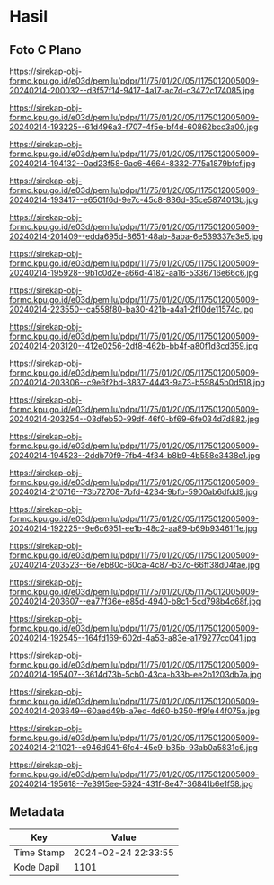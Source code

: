 # Hasil

## Foto C Plano

https://sirekap-obj-formc.kpu.go.id/e03d/pemilu/pdpr/11/75/01/20/05/1175012005009-20240214-200032--d3f57f14-9417-4a17-ac7d-c3472c174085.jpg

https://sirekap-obj-formc.kpu.go.id/e03d/pemilu/pdpr/11/75/01/20/05/1175012005009-20240214-193225--61d496a3-f707-4f5e-bf4d-60862bcc3a00.jpg

https://sirekap-obj-formc.kpu.go.id/e03d/pemilu/pdpr/11/75/01/20/05/1175012005009-20240214-194132--0ad23f58-9ac6-4664-8332-775a1879bfcf.jpg

https://sirekap-obj-formc.kpu.go.id/e03d/pemilu/pdpr/11/75/01/20/05/1175012005009-20240214-193417--e6501f6d-9e7c-45c8-836d-35ce5874013b.jpg

https://sirekap-obj-formc.kpu.go.id/e03d/pemilu/pdpr/11/75/01/20/05/1175012005009-20240214-201409--edda695d-8651-48ab-8aba-6e539337e3e5.jpg

https://sirekap-obj-formc.kpu.go.id/e03d/pemilu/pdpr/11/75/01/20/05/1175012005009-20240214-195928--9b1c0d2e-a66d-4182-aa16-5336716e66c6.jpg

https://sirekap-obj-formc.kpu.go.id/e03d/pemilu/pdpr/11/75/01/20/05/1175012005009-20240214-223550--ca558f80-ba30-421b-a4a1-2f10de11574c.jpg

https://sirekap-obj-formc.kpu.go.id/e03d/pemilu/pdpr/11/75/01/20/05/1175012005009-20240214-203120--412e0256-2df8-462b-bb4f-a80f1d3cd359.jpg

https://sirekap-obj-formc.kpu.go.id/e03d/pemilu/pdpr/11/75/01/20/05/1175012005009-20240214-203806--c9e6f2bd-3837-4443-9a73-b59845b0d518.jpg

https://sirekap-obj-formc.kpu.go.id/e03d/pemilu/pdpr/11/75/01/20/05/1175012005009-20240214-203254--03dfeb50-99df-46f0-bf69-6fe034d7d882.jpg

https://sirekap-obj-formc.kpu.go.id/e03d/pemilu/pdpr/11/75/01/20/05/1175012005009-20240214-194523--2ddb70f9-7fb4-4f34-b8b9-4b558e3438e1.jpg

https://sirekap-obj-formc.kpu.go.id/e03d/pemilu/pdpr/11/75/01/20/05/1175012005009-20240214-210716--73b72708-7bfd-4234-9bfb-5900ab6dfdd9.jpg

https://sirekap-obj-formc.kpu.go.id/e03d/pemilu/pdpr/11/75/01/20/05/1175012005009-20240214-192225--9e6c6951-ee1b-48c2-aa89-b69b93461f1e.jpg

https://sirekap-obj-formc.kpu.go.id/e03d/pemilu/pdpr/11/75/01/20/05/1175012005009-20240214-203523--6e7eb80c-60ca-4c87-b37c-66ff38d04fae.jpg

https://sirekap-obj-formc.kpu.go.id/e03d/pemilu/pdpr/11/75/01/20/05/1175012005009-20240214-203607--ea77f36e-e85d-4940-b8c1-5cd798b4c68f.jpg

https://sirekap-obj-formc.kpu.go.id/e03d/pemilu/pdpr/11/75/01/20/05/1175012005009-20240214-192545--164fd169-602d-4a53-a83e-a179277cc041.jpg

https://sirekap-obj-formc.kpu.go.id/e03d/pemilu/pdpr/11/75/01/20/05/1175012005009-20240214-195407--3614d73b-5cb0-43ca-b33b-ee2b1203db7a.jpg

https://sirekap-obj-formc.kpu.go.id/e03d/pemilu/pdpr/11/75/01/20/05/1175012005009-20240214-203649--60aed49b-a7ed-4d60-b350-ff9fe44f075a.jpg

https://sirekap-obj-formc.kpu.go.id/e03d/pemilu/pdpr/11/75/01/20/05/1175012005009-20240214-211021--e946d941-6fc4-45e9-b35b-93ab0a5831c6.jpg

https://sirekap-obj-formc.kpu.go.id/e03d/pemilu/pdpr/11/75/01/20/05/1175012005009-20240214-195618--7e3915ee-5924-431f-8e47-36841b6e1f58.jpg


## Metadata

| Key        | Value               |
| ---------- | ------------------- |
| Time Stamp | 2024-02-24 22:33:55 |
| Kode Dapil | 1101                |




